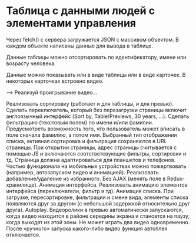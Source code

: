 
# Таблица с данными людей с элементами управления

Через fetch() с сервера загружается JSON с массивом объектом. В каждом объекте написаны данные для вывода в таблице.

Данные таблицы можно отсортировать по идентификатору, имени или возрасту человека.

Данные можно показывать или в виде таблицы или в виде карточек. В некоторых карточках встроено видео.

--> Реализуй проигрывание видео...





Реализовать сортировку (работает и для таблицы, и для превью).
Сделать переключатель, который без перезагрузки страницы включит англоязычный интерфейс (Sort by, Table/Previews, 30 years, ...).
Сделать фильтрацию (текстовым полем) по имени и/или фамилии. Предусмотреть возможность того, что пользователь может вписать в поле сначала фамилию, а потом имя.
Выбранный тип отображения списка, активная сортировка и фильтрация сохраняются в URL страницы. При открытии страницы, адрес страницы считывается с помощью JS и включаются соотстветсвующие фильтры, сортировки и тд.
Страница должна адаптироваться для планшетов и телефонов. Частью функционала на мобильных устройствах можно пожертвовать (например, автозапуском видео и анимацией).
Реализовать добавление/удаление из избранного. Без AJAX (менять поле в Redux-хранилище).
Анимация интерфейса. Реализовать анимацию элементов интерфейса (переключатели, фильтр и тд). 
Анимация списка. При загрузке, пересортировке, фильтрации и смене вида, элементы списка появляются друг за другом (с небольшой задержкой относительно друг друга).
Autoplay. Видеоролики в превью автоматически запускаются, когда видео находится в районе середины экрана и становтся на паузу, когда выходят из этой зоны. Не может играть два видео одновременно. После «ручного» запуска какого-либо видео функция автоплея отключается.